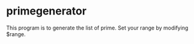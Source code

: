 # primegenerator
This program is to generate the list of prime. Set your range by modifying $range.
